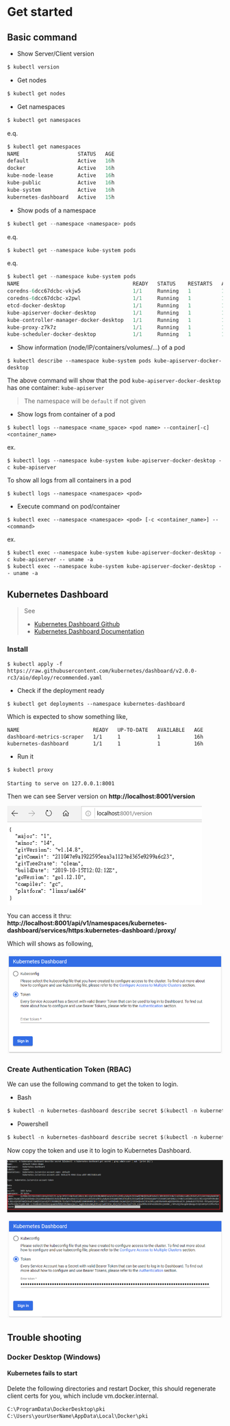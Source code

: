 # Get started

## Basic command

- Show Server/Client version

```s
$ kubectl version
```

- Get nodes

```s
$ kubectl get nodes
```

- Get namespaces

```s
$ kubectl get namespaces
```

e.q.
```s
$ kubectl get namespaces
NAME                   STATUS   AGE
default                Active   16h
docker                 Active   16h
kube-node-lease        Active   16h
kube-public            Active   16h
kube-system            Active   16h
kubernetes-dashboard   Active   15h
```

- Show pods of a namespace

```s
$ kubectl get --namespace <namespace> pods
```

e.q.
```s
$ kubectl get --namespace kube-system pods
```

e.q.
```s
$ kubectl get --namespace kube-system pods
NAME                                     READY   STATUS    RESTARTS   AGE
coredns-6dcc67dcbc-vkjw5                 1/1     Running   1          16h
coredns-6dcc67dcbc-x2pwl                 1/1     Running   1          16h
etcd-docker-desktop                      1/1     Running   1          16h
kube-apiserver-docker-desktop            1/1     Running   1          16h
kube-controller-manager-docker-desktop   1/1     Running   1          16h
kube-proxy-z7k7z                         1/1     Running   1          16h
kube-scheduler-docker-desktop            1/1     Running   1          16h
```

- Show information (node/IP/containers/volumes/...) of a pod

```
$ kubectl describe --namespace kube-system pods kube-apiserver-docker-desktop
```

The above command will show that the pod `kube-apiserver-docker-desktop` has one container: `kube-apiserver`

> The namespace will be `default` if not given


- Show logs from container of a pod

```
$ kubectl logs --namespace <name_space> <pod name> --container[-c] <container_name> 
```

ex.
```
$ kubectl logs --namespace kube-system kube-apiserver-docker-desktop -c kube-apiserver
```


To show all logs from all containers in a pod

```
$ kubectl logs --namespace <namespace> <pod>
```


- Execute command on pod/container

```
$ kubectl exec --namespace <namespace> <pod> [-c <container_name>] -- <command>
```

ex.
```
$ kubectl exec --namespace kube-system kube-apiserver-docker-desktop -c kube-apiserver -- uname -a
$ kubectl exec --namespace kube-system kube-apiserver-docker-desktop -- uname -a
```


## Kubernetes Dashboard

> See 
> * [Kubernetes Dashboard Github](https://github.com/kubernetes/dashboard)
> * [Kubernetes Dashboard Documentation](https://github.com/kubernetes/dashboard/blob/master/docs/README.md)




### Install

```
$ kubectl apply -f https://raw.githubusercontent.com/kubernetes/dashboard/v2.0.0-rc3/aio/deploy/recommended.yaml
```

- Check if the deployment ready

```
$ kubectl get deployments --namespace kubernetes-dashboard
```

Which is expected to show something like,

```
NAME                        READY   UP-TO-DATE   AVAILABLE   AGE
dashboard-metrics-scraper   1/1     1            1           16h
kubernetes-dashboard        1/1     1            1           16h
```


- Run it

```
$ kubectl proxy

Starting to serve on 127.0.0.1:8001
```

Then we can see Server version on **http://localhost:8001/version**

![](assets/001.png)


You can access it thru: **http://localhost:8001/api/v1/namespaces/kubernetes-dashboard/services/https:kubernetes-dashboard:/proxy/**

Which will shows as following,

![](assets/002.png)


### Create Authentication Token (RBAC)

We can use the following command to get the token to login.

* Bash

```s
$ kubectl -n kubernetes-dashboard describe secret $(kubectl -n kubernetes-dashboard get secret | grep admin-user | awk '{print $1}')
```

* Powershell

```s
$ kubectl -n kubernetes-dashboard describe secret $(kubectl -n kubernetes-dashboard get secret | sls admin-user | ForEach-Object { $_ -Split '\s+' } | Select -First 1)
```


Now copy the token and use it to login to Kubernetes Dashboard.

![](assets/003.png)

![](assets/004.png)



## Trouble shooting

### Docker Desktop (Windows)

#### Kubernetes fails to start

Delete the following directories and restart Docker, this should regenerate client certs for you, which include vm.docker.internal.

```
C:\ProgramData\DockerDesktop\pki
C:\Users\yourUserName\AppData\Local\Docker\pki
```
